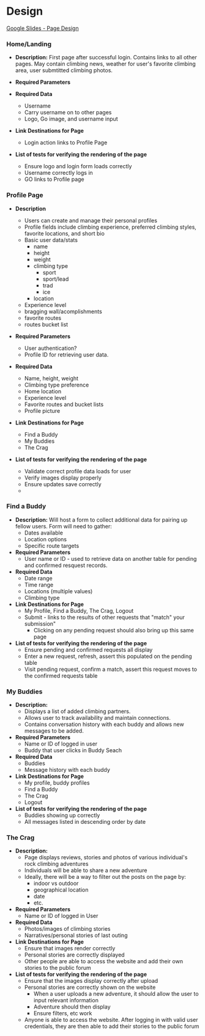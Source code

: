# Design

[Google Slides - Page Design](https://docs.google.com/presentation/d/1ncAmPZ-siARAbuOKce5822HwWyBCqII-jvZPaDD3iIg/edit?usp=sharing)

### Home/Landing
* __Description:__ 
First page after successful login.  Contains links to all other pages.  May contain climbing news, weather for user's favorite climbing area, user submtitted climbing photos.
* __Required Parameters__

* __Required Data__
  * Username
  * Carry username on to other pages
  * Logo, Go image, and username input
* __Link Destinations for Page__
  * Login action links to Profile Page
* __List of tests for verifying the rendering of the page__
  * Ensure logo and login form loads correctly
  * Username correctly logs in
  * GO links to Profile page

### Profile Page
* __Description__
  * Users can create and manage their personal profiles
  * Profile fields include climbing experience, preferred climbing styles, favorite locations, and short bio
  * Basic user data/stats
    * name 
    * height
    * weight
    * climbing type
      * sport
      * sport/lead
      * trad
      * ice  
    * location
  * Experience level
  * bragging wall/acomplishments
  * favorite routes
  * routes bucket list 

* __Required Parameters__
  * User authentication?
  * Profile ID for retrieving user data.

* __Required Data__
  * Name, height, weight
  * Climbing type preference
  * Home location
  * Experience level
  * Favorite routes and bucket lists
  * Profile picture
* __Link Destinations for Page__
  * Find a Buddy
  * My Buddies
  * The Crag
* __List of tests for verifying the rendering of the page__
  * Validate correct profile data loads for user
  * Verify images display properly
  * Ensure updates save correctly
  * 
### Find a Buddy
* __Description:__  Will host a form to collect additional data for pairing up fellow users. Form will need to gather:
  * Dates available
  * Location options
  * Specific route targets
* __Required Parameters__
  * User name or ID - used to retrieve data on another table for pending and confirmed resquest records.
* __Required Data__
  * Date range
  * Time range
  * Locations (multiple values)
  * Climbing type
* __Link Destinations for Page__
  * My Profile, Find a Buddy, The Crag, Logout
  * Submit - links to the results of other requests that "match" your submission"
    * Clicking on any pending request should also bring up this same page
* __List of tests for verifying the rendering of the page__
  * Ensure pending and confirmed requests all display
  * Enter a new request, refresh, assert this populated on the pending table
  * Visit pending request, confirm a match, assert this request moves to the confirmed requests table
  
### My Buddies
* __Description:__ 
  * Displays a list of added climbing partners.
  * Allows user to track availability and maintain connections.
  * Contains conversation history with each buddy and allows new messages to be added.
* __Required Parameters__
  * Name or ID of logged in user
  * Buddy that user clicks in Buddy Seach
* __Required Data__
  * Buddies
  * Message history with each buddy
* __Link Destinations for Page__
  * My profile, buddy profiles
  * Find a Buddy
  * The Crag
  * Logout
* __List of tests for verifying the rendering of the page__
  * Buddies showing up correctly
  * All messages listed in descending order by date

### The Crag
* __Description:__ 
  * Page displays reviews, stories and photos of various individual's rock climbing adventures
  * Individuals will be able to share a new adventure
  * Ideally, there will be a way to filter out the posts on the page by:
    * indoor vs outdoor
    * geographical location
    * date
    * etc.
* __Required Parameters__
  * Name or ID of logged in User
* __Required Data__
  * Photos/images of climbing stories
  * Narratives/personal stories of last outing
* __Link Destinations for Page__
  * Ensure that images render correctly
  * Personal stories are correctly displayed
  * Other people are able to access the website and add their own stories to the public forum
* __List of tests for verifying the rendering of the page__
  * Ensure that the images display correctly after upload
  * Personal stories are correctly shown on the website
    * When a user uploads a new adventure, it should allow the user to input relevant information
    * Adventure should then display
    * Ensure filters, etc work
  * Anyone is able to access the website.  After logging in with valid user credentials, they are then able to add their stories to the public forum
